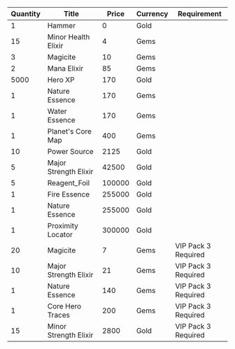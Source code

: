 | Quantity | Title | Price | Currency |  Requirement |
| -------- | ----- | ----- | -------- |  ----------- |
| 1 | Hammer | 0 | Gold |  |
| 15 | Minor Health Elixir | 4 | Gems |  |
| 3 | Magicite | 10 | Gems |  |
| 2 | Mana Elixir | 85 | Gems |  |
| 5000 | Hero XP | 170 | Gold |  |
| 1 | Nature Essence | 170 | Gems |  |
| 1 | Water Essence | 170 | Gems |  |
| 1 | Planet's Core Map | 400 | Gems |  |
| 10 | Power Source | 2125 | Gold |  |
| 5 | Major Strength Elixir | 42500 | Gold |  |
| 5 | Reagent_Foil | 100000 | Gold |  |
| 1 | Fire Essence | 255000 | Gold |  |
| 1 | Nature Essence | 255000 | Gold |  |
| 1 | Proximity Locator | 300000 | Gold |  |
| 20 | Magicite | 7 | Gems | VIP Pack 3 Required |
| 10 | Major Strength Elixir | 21 | Gems | VIP Pack 3 Required |
| 1 | Nature Essence | 140 | Gems | VIP Pack 3 Required |
| 1 | Core Hero Traces | 200 | Gems | VIP Pack 3 Required |
| 15 | Minor Strength Elixir | 2800 | Gold | VIP Pack 3 Required |

